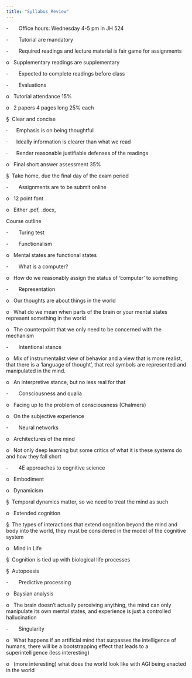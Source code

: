 ```yaml
---
title: "Syllabus Review"
---
```



-       Office hours: Wednesday 4-5 pm in JH 524

-       Tutorial are mandatory

-       Required readings and lecture material is fair game for assignments

o   Supplementary readings are supplementary

-       Expected to complete readings before class

-       Evaluations

o   Tutorial attendance 15%

o   2 papers 4 pages long 25% each

§  Clear and concise

·      Emphasis is on being thoughtful

·      Ideally information is clearer than what we read

·      Render reasonable justifiable defenses of the readings

o   Final short answer assessment 35%

§  Take home, due the final day of the exam period

-       Assignments are to be submit online

o   12 point font

o   Either .pdf, .docx,

Course outline

-       Turing test

-       Functionalism

o   Mental states are functional states

-       What is a computer?

o   How do we reasonably assign the status of ‘computer’ to something

-       Representation

o   Our thoughts are about things in the world

o   What do we mean when parts of the brain or your mental states represent something in the world

o   The counterpoint that we only need to be concerned with the mechanism

-       Intentional stance

o   Mix of instrumentalist view of behavior and a view that is more realist, that there is a ‘language of thought’, that real symbols are represented and manipulated in the mind.

o   An interpretive stance, but no less real for that

-       Consciousness and qualia

o   Facing up to the problem of consciousness (Chalmers)

o   On the subjective experience

-       Neural networks

o   Architectures of the mind

o   Not only deep learning but some critics of what it is these systems do and how they fall short

-       4E approaches to cognitive science

o   Embodiment

o   Dynamicism

§  Temporal dynamics matter, so we need to treat the mind as such

o   Extended cognition

§  The types of interactions that extend cognition beyond the mind and body into the world, they must be considered in the model of the cognitive system

o   Mind in Life

§  Cognition is tied up with biological life processes

§  Autopoesis

-       Predictive processing

o   Baysian analysis

o   The brain doesn’t actually perceiving anything, the mind can only manipulate its own mental states, and experience is just a controlled hallucination

-       Singularity

o   What happens if an artificial mind that surpasses the intelligence of humans, there will be a bootstrapping effect that leads to a superintelligence (less interesting)

o   (more interesting) what does the world look like with AGI being enacted in the world